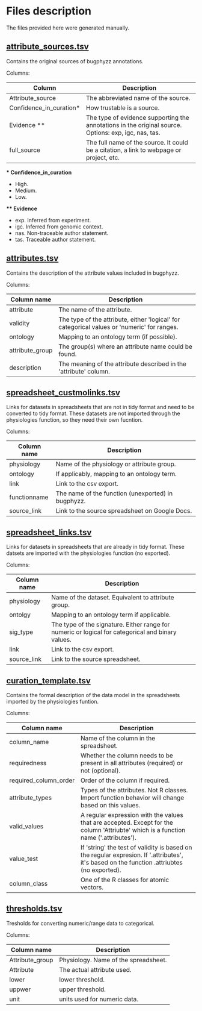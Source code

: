 # Files description

The files provided here were generated manually.

## [attribute_sources.tsv](./attribute_sources.tsv)

Contains the original sources of bugphyzz annotations.

Columns:

| Column | Description |
| --- | --- |
| Attribute_source | The abbreviated name of the source. |
| Confidence_in_curation\*| How trustable is a source. |
| Evidence \*\* | The type of evidence supporting the annotations in the original source. Options: exp, igc, nas, tas. |
| full_source | The full name of the source. It could be a citation, a link to webpage or project, etc. |

**\* Confidence_in_curation**
- High.
- Medium.
- Low.

**\*\* Evidence**
- exp. Inferred from experiment.
- igc. Inferred from genomic context.
- nas. Non-traceable author statement.
- tas. Traceable author statement. 

## [attributes.tsv](./attributes.tsv)

Contains the description of the attribute values included in bugphyzz.

Columns:

| Column name | Description |
| --- | --- |
| attribute | The name of the attribute. |
| validity | The type of the attribute, either 'logical' for categorical values or 'numeric' for ranges. |
| ontology | Mapping to an ontology term (if possible). |
| attribute_group | The group(s) where an attribute name could be found. |
| description | The meaning of the attribute described in the 'attribute' column. |

## [spreadsheet_custmolinks.tsv](./spreadsheet_customlinks.tsv)

Links for datasets in spreadsheets that are not in tidy format and need to be
converted to tidy format. These datasets are not imported through the 
physiologies function, so they need their own fucntion.

Columns:

| Column name | Description |
| --- | --- |
| physiology | Name of the physiology or attribute group. |
| ontology | If applicably, mapping to an ontology term. |
| link | Link to the csv export. |
| functionname | The name of the function (unexported) in bugphyzz. |
| source_link |  Link to the source spreadsheet on Google Docs. |


## [spreadsheet_links.tsv](./spreadsheet_links.tsv)

Links for datasets in spreadsheets that are already in tidy format.
These datsets are imported with the physiologies function (no exported).

Columns:

| Column name | Description |
| --- | --- |
| physiology | Name of the dataset. Equivalent to attribute group. |
| ontolgy | Mapping to an ontology term if applicable. |
| sig_type | The type of the signature. Either range for numeric or logical for categorical and binary values. |
| link | Link to the csv export. |
| source_link | Link to the source spreadsheet. |

## [curation_template.tsv](./curation_template.tsv)

Contains the formal description of the data model in the spreadsheets imported
by the physiologies funtion.

Columns:

| Column name | Description |
| --- | --- |
| column_name | Name of the column in the spreadsheet. |
| requiredness | Whether the column needs to be present in all attributes (required) or not (optional). |
| required_column_order | Order of the column if required. |
| attribute_types | Types of the attributes. Not R classes. Import function behavior will change based on this values. |
| valid_values | A regular expression with the values that are accepted. Except for the column 'Attriubte' which is a function name ('.attributes'). |
| value_test | If 'string' the test of validity is based on the regular expresion. If '.attributes', it's based on the function .attriubtes (no exported). |
| column_class | One of the R classes for atomic vectors. |

## [thresholds.tsv](./thresholds.tsv)

Tresholds for converting numeric/range data to categorical.

Columns:

| Column name | Description |
| ----------- | ----------- |
| Attribute_group | Physiology. Name of the spreadsheet. |
| Attribute | The actual attribute used. |
| lower | lower threshold. |
| uppwer | upper threshold. |
| unit | units used for numeric data. |






